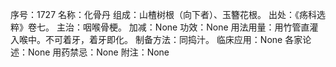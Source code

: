 序号：1727
名称：化骨丹
组成：山楂树根（向下者）、玉簪花根。
出处：《疡科选粹》卷七。
主治：咽喉骨梗。
加减：None
功效：None
用法用量：用竹管直灌入喉中。不可着牙，着牙即化。
制备方法：同捣汁。
临床应用：None
各家论述：None
用药禁忌：None
附注：None
